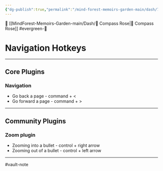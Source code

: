 ```yaml
---
{"dg-publish":true,"permalink":"/mind-forest-memoirs-garden-main/dash/7-hotkeys/navigation-hotkeys/"}
---
```


 🔺 [[MindForest-Memoirs-Garden-main/Dash/🧭   Compass Rose\|🧭   Compass Rose]]
#evergreen-🌲 

# Navigation Hotkeys
---
## Core Plugins 

### Navigation 
- Go back a page - command + < 
- Go forward a page - command + >

---
## Community Plugins 
### Zoom plugin 
- Zooming into a bullet - control + right arrow 
- Zooming out of a bullet - control + left arrow 





---
#vault-note 